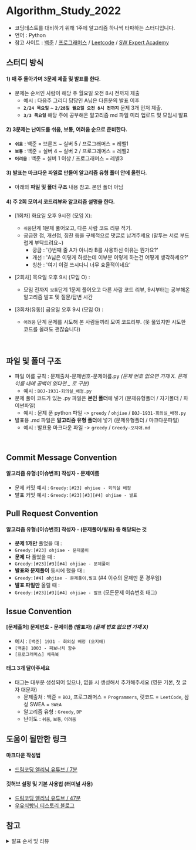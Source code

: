 # Algorithm_Study_2022

- 코딩테스트를 대비하기 위해 1주에 알고리즘 하나씩 타파하는 스터디입니다.
- 언어 : Python
- 참고 사이트 : [백준](https://www.acmicpc.net/) / [프로그래머스](https://programmers.co.kr/) / [Leetcode](https://leetcode.com/explore/) / [SW Expert Academy](https://swexpertacademy.com/)

## 스터디 방식

#### 1) 매 주 돌아가며 3문제 제출 및 발표를 한다.

- 문제는 순서인 사람이 해당 주 월요일 오전 8시 전까지 제출
  - 예시 : 다음주 그리디 담당인 A님은 다른분의 발표 이후 <br>
  - **`2/24 목요일`** ~ **`2/28일 월요일 오전 8시 전까지`** 문제 3개 먼저 제출. <br>
  - **`3/3 목요일`** 해당 주에 공부해온 알고리즘 md 파일 미리 업로드 및 모임시 발표

#### 2) 3문제는 난이도를 쉬움, 보통, 어려움 순으로 준비한다.

- **`쉬움`** : 백준 = 브론즈 ~ 실버 5 / 프로그래머스 = 레벨1
- **`보통`** : 백준 = 실버 4 ~ 실버 2 / 프로그래머스 = 레벨2
- **`어려움`** : 백준 = 실버 1 이상 / 프로그래머스 = 레벨3

#### 3) 발표는 마크다운 파일로 만들어 알고리즘 유형 폴더 안에 올린다.

- 아래의 **파일 및 폴더 구조** 내용 참고. 본인 폴더 아님

#### 4) 주 2회 모여서 코드리뷰와 알고리즘 설명을 한다.

- [1회차] 화요일 오후 9시전 (모임 X):

  - `쉬움`단계 1문제 풀어오고, 다른 사람 코드 리뷰 적기.
  - 궁금한 점, 개선점, 칭찬 등을 구체적으로 댓글로 남겨주세요 (말투는 서로 부드럽게 부탁드려요~)
    - 궁금 : '{}번째 줄 A가 아니라 B를 사용하신 이유는 뭔가요?'
    - 개선 : 'A님은 이렇게 하셨는데 이부분 이렇게 하는건 어떻게 생각하세요?'
    - 칭찬 : '여기 이걸 쓰시다니 너무 효율적이네요'

- [2회차] 목요일 오후 9시 (모임 O) :

  - 모임 전까지 `보통`단계 1문제 풀어오고 다른 사람 코드 리뷰, 9시부터는 공부해온 알고리즘 발표 및 질문/답변 시간

- [3회차(유동)] 금요일 오후 9시 (모임 O) :
  - `어려움` 단계 문제를 시도해 본 사람들끼리 모여 코드리뷰. (못 풀었지만 시도한 코드를 올려도 괜찮습니다)

<br>

## 파일 및 폴더 구조

- 파일 이름 규칙 : 문제출처-문제번호-문제이름.py _(문제 번호 없으면 기재 X. 문제 이름 내에 공백이 있다면 \_ 로 구분)_
  - 예시 : `BOJ-1931-회의실_배정.py`
- 문제 풀이 코드가 있는 .py 파일은 **본인 폴더**에 넣기 (문제유형폴더 / 자기폴더 / 파이썬파일)
  - 예시 : 문제 푼 python 파일 -> `greedy` / `ohjiae` / `BOJ-1931-회의실_배정.py`
- 발표용 .md 파일은 **알고리즘 유형 폴더**에 넣기 (문제유형폴더 / 마크다운파일)
  - 예시 : 발표용 마크다운 파일 -> `greedy` / `Greedy-오지애.md`

<br>

## Commit Message Convention

#### 알고리즘 유형:[이슈번호] 작성자 - 문제이름

- 문제 커밋 예시 : `Greedy:[#23] ohjiae - 회의실 배정`
- 발표 커밋 예시 : `Greedy:[#23][#3][#4] ohjiae - 발표`
  <br>

## Pull Request Convention

#### 알고리즘 유형:[이슈번호] 작성자 - (문제풀이/발표) 중 해당되는 것

- **문제 1개만** 풀었을 때 :
- `Greedy:[#23] ohjiae - 문제풀이`
- **문제 다** 풀었을 때 :
- `Greedy:[#23][#3][#4] ohjiae - 문제풀이`
- **발표와 문제풀이** 동시에 했을 때 :
- `Greedy:[#4] ohjiae - 문제풀이,발표` (#4 이슈의 문제만 푼 경우임)
- **발표 파일만** 올릴 때 :
- `Greedy:[#23][#3][#4] ohjiae - 발표` (모든문제 이슈번호 태그)
  <br>

## Issue Convention

#### [문제출처] 문제번호 - 문제이름 (발표자) _(문제 번호 없으면 기재 X)_

- 예시 : `[백준] 1931 - 회의실 배정 (오지애)`
- `[백준] 1003 - 피보나치 함수`
- `[프로그래머스] 체육복`

#### 태그 **3개** 달아주세요

- 태그는 대부분 생성되어 있으나, 없을 시 생성해서 추가해주세요 (영문 기본, 첫 글자 대문자)
  - 문제출처 : 백준 = `BOJ`, 프로그래머스 = `Programmers`, 릿코드 = `LeetCode`, 삼성 SWEA = `SWEA`
  - 알고리즘 유형 : `Greedy`, `DP`
  - 난이도 : `쉬움`, `보통`, `어려움`

## 도움이 될만한 링크

#### 마크다운 작성법

- [드림코딩 엘리님 유튜브 / 7분](https://youtu.be/kMEb_BzyUqk)

#### 깃허브 설정 및 기본 사용법 (터미널 사용)

- [드림코딩 엘리님 유튜브 / 47분](https://youtu.be/Z9dvM7qgN9s)
- [우유식빵님 티스토리 블로그](https://waytocse.tistory.com/59)

## 참고

<details>
<summary>발표 순서 및 리뷰</summary>
<div markdown="1">
  
### 순서
  
|주차|이름(git_id)|발표일|
|---|------|--|
|1 주차|오레오라떼 (HaileyHyewonChung)|`3/3`|
|2 주차|도이(dyoon1635)|`3/10`|
|3 주차|제리 (yyj0128)|`3/17`|
|4 주차|머리 빗는 네오 (koodaeun)|`3/24`|
|5 주차|학부생 (kimdozzi)|`3/31`|
|6 주차|europani(europani)|`4/7`|
|7 주차|소담(soda)|`4/14`|
|8 주차|재재 (aegohc)|`4/21`|
|9 주차|튜브 (nayoung1124)|`4/28`|
|10 주차|프로도 (Choi-2022)|`5/5`|
|11 주차|무지(div-leejaemyeong)|`5/12`|

> 10 주차는 빨간날이니 추후에 고민해봅시다!

### 리뷰

> (예시) 2,3,4 를 리뷰해야 한다면?

> 2주차 담당자님(dyoon1635), 3주차 담당자님(제리), 4주차 담당자님(머리 빗는 네오) 의 코드를 리뷰하기!

| 이름    | 1.<br> 오레오(Hailey)   | 2.<br>doy (dyoon)        | 3.<br>제리(yyj01)          | 4.<br>네오 (kooda)          | 5.<br>학부생 (kimdo)   | 6.<br>euro (euro)           | 7.<br>소담 (soda)         | 8.<br>재재 (ohjiae)       | 9.<br>튜브 (nayoung)      | 10.<br>프로도 (Choi)    | 11.<br>무지 (div-leejae)         |
| :----------: | :------------------: | :--------------------: | :-----------------------: | :--------------------: | :--------------------: | :--------------------: | :--------------------: | :--------------------: | :--------------------: | :------------------: | :-----------------------: |
| 1주차  | 도이<br>제리<br>네오 | 제리<br>네오<br>학부생 | 네오<br>학부생<br>유로 | 학부생<br>유로<br>소담 | 유로<br>소담<br>재재| 소담<br>재재<br>튜브| 재재<br>튜브<br>프로도 | 튜브<br>프로도<br>무지 | 프로도<br>무지<br>오레오 | 무지<br>오레오<br>도이 | 오레오<br>도이<br>제리 |
| 2주차  | 제리<br>네오<br>학부생 | 네오<br>학부생<br>유로 | 학부생<br>유로<br>소담 | 유로<br>소담<br>재재 | 소담<br>재재<br>튜브 | 재재<br>튜브<br>프로도 | 튜브<br>프로도<br>무지 | 프로도<br>무지<br>오레오 | 무지<br>오레오<br>도이 | 오레오<br>도이<br>제리 | 도이<br>제리<br>네오 |
| 3주차  | 네오<br>학부생<br>유로 | 학부생<br>유로<br>소담| 유로<br>소담<br>재재| 소담<br>재재<br>튜브 | 재재<br>튜브<br>프로도 | 튜브<br>프로도<br>무지 | 프로도<br>무지<br>오레오 | 무지<br>오레오<br>도이 | 오레오<br>도이<br>제리 | 도이<br>제리<br>네오 | 제리<br>네오<br>학부생 |
| 4주차  | 학부생<br>유로<br>소담 | 유로<br>소담<br>재재 | 소담<br>재재<br>튜브 | 재재<br>튜브<br>프로도 | 튜브<br>프로도<br>무지 | 프로도<br>무지<br>오레오 | 무지<br>오레오<br>도이 | 오레오<br>도이<br>제리 | 도이<br>제리<br>네오 | 제리<br>네오<br>학부생 | 네오<br>학부생<br>유로 |
| 5주차  | 유로<br>소담<br>재재 | 소담<br>재재<br>튜브 | 재재<br>튜브<br>프로도 | 튜브<br>프로도<br>무지 | 프로도<br>무지<br>오레오 | 무지<br>오레오<br>도이 | 오레오<br>도이<br>제리 | 도이<br>제리<br>네오 | 제리<br>네오<br>학부생 | 네오<br>학부생<br>유로 | 학부생<br>유로<br>소담 |
| 6주차  | 소담<br>재재<br>튜브 | 재재<br>튜브<br>프로도 | 튜브<br>프로도<br>무지 | 프로도<br>무지<br>오레오 | 무지<br>오레오<br>도이 | 오레오<br>도이<br>제리 | 도이<br>제리<br>네오 | 제리<br>네오<br>학부생 | 네오<br>학부생<br>유로 | 학부생<br>유로<br>소담 | 유로<br>소담<br>재재 |
| 7주차  | 재재<br>튜브<br>프로도 | 튜브<br>프로도<br>무지 | 프로도<br>무지<br>오레오 | 무지<br>오레오<br>도이 | 오레오<br>도이<br>제리 | 도이<br>제리<br>네오 | 제리<br>네오<br>학부생 | 네오<br>학부생<br>유로 | 학부생<br>유로<br>소담 | 유로<br>소담<br>재재 | 소담<br>재재<br>튜브 |
| 8주차  | 튜브<br>프로도<br>무지 | 프로도<br>무지<br>오레오 | 무지<br>오레오<br>도이 | 오레오<br>도이<br>제리 | 도이<br>제리<br>네오 | 제리<br>네오<br>학부생 | 네오<br>학부생<br>유로 | 학부생<br>유로<br>소담 | 유로<br>소담<br>재재 | 소담<br>재재<br>튜브 | 재재<br>튜브<br>프로도 |
| 9주차  | 프로도<br>무지<br>도이 | 무지<br>오레오<br>제리 | 오레오<br>도이<br>네오 | 도이<br>제리<br>학부생 | 제리<br>네오<br>유로 | 네오<br>학부생<br>소담 | 학부생<br>유로<br>재재 | 유로<br>소담<br>튜브 | 소담<br>재재<br>프로도 | 재재<br>튜브<br>무지 | 튜브<br>프로도<br>오레오 |
| 10주차 | 무지<br>도이<br>제리 | 오레오<br>제리<br>네오 | 도이<br>네오<br>학부생 | 제리<br>학부생<br>유로 | 네오<br>유로<br>소담 | 학부생<br>소담<br>재재 | 유로<br>재재<br>튜브 | 소담<br>튜브<br>프로도 | 재재<br>프로도<br>무지 | 튜브<br>무지<br>오레오 | 프로도<br>오레오<br>도이 |
| 11주차 | 도이<br>제리<br>네오 | 제리<br>네오<br>학부생 | 네오<br>학부생<br>유로 | 학부생<br>유로<br>소담 | 유로<br>소담<br>재재| 소담<br>재재<br>튜브| 재재<br>튜브<br>프로도 | 튜브<br>프로도<br>무지 | 프로도<br>무지<br>오레오 | 무지<br>오레오<br>도이 | 오레오<br>도이<br>제리 |

</div>
</details>
